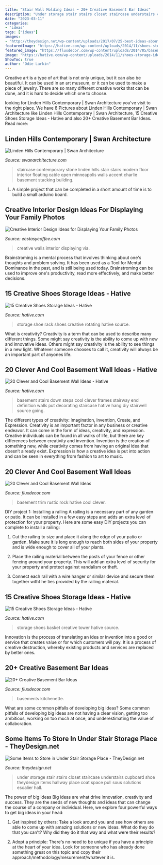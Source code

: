 ```yaml
---
title: "Stair Wall Molding Ideas ~ 20+ Creative Basement Bar Ideas"
description: "Under storage stair stairs closet staircase understairs cupboard shoe theydesign items hallway place coat space pull sous solutions escalier hall"
date: "2023-03-11"
categories:
- "ideas"
tags: ["ideas"]
images:
- "http://theydesign.net/wp-content/uploads/2017/07/25-best-ideas-about-under-stair-storage-on-pinterest-stair-with-regard-to-under-stair-storage-some-items-to-store-in-under-stair-storage-place.jpg"
featuredImage: "https://hative.com/wp-content/uploads/2014/11/shoes-storage-ideas/11-rotating-shoe-rack.jpg"
featured_image: "https://fluxdecor.com/wp-content/uploads/2014/05/basement-wall-ideas/3-white-trim-rustic-rock.jpg"
image: "https://hative.com/wp-content/uploads/2014/11/shoes-storage-ideas/11-rotating-shoe-rack.jpg"
ShowToc: true
author: "Odie Larkin"
---
```



Creative art is a type of art that is not only unique, but it can also be beautiful. It can be used in an art museum, or it can be used to make a piece of jewelry. There are so many different creative works that can be done, and it is hard to decide which one to choose.

	

		
looking for Linden Hills Contemporary | Swan Architecture you've visit to the right place. We have 8 Pictures about Linden Hills Contemporary | Swan Architecture like Linden Hills Contemporary | Swan Architecture, 15 Creative Shoes Storage Ideas - Hative and also 20+ Creative Basement Bar Ideas. Read more:
		
    
## Linden Hills Contemporary | Swan Architecture

<img loading=lazy src="http://swanarchitecture.com/images/projects/Linden-Hills-Contemporary/Linden-Hills-Contemporary-04.jpg" onerror="this.onerror=null;this.src='https://tse3.mm.bing.net/th?id=OIP.lTQIkwLH6WxxD3rKm044rwHaLH&amp;pid=15.1';" alt="Linden Hills Contemporary | Swan Architecture">

_Source: swanarchitecture.com_

>staircase contemporary stone linden hills stair stairs modern floor interior floating cable open minneapolis walls accent charlie basement stacking building. 

	

1. A simple project that can be completed in a short amount of time is to build a small arduino board.

    
## Creative Interior Design Ideas For Displaying Your Family Photos

<img loading=lazy src="https://i0.wp.com/www.ecstasycoffee.com/wp-content/uploads/2014/12/263.jpg" onerror="this.onerror=null;this.src='https://tse1.mm.bing.net/th?id=OIP.qP_1f2CN3Nuky1FkAiKc0wHaLJ&amp;pid=15.1';" alt="Creative Interior Design Ideas for Displaying Your Family Photos">

_Source: ecstasycoffee.com_

>creative walls interior displaying via. 

	

Brainstroming is a mental process that involves thinking about one's thoughts and problem solving. It has been used as a Tool for Mental Dominance in the past, and is still being used today. Brainstroming can be used to improve one's productivity, read more effectively, and make better decisions.

    
## 15 Creative Shoes Storage Ideas - Hative

<img loading=lazy src="https://hative.com/wp-content/uploads/2014/11/shoes-storage-ideas/11-rotating-shoe-rack.jpg" onerror="this.onerror=null;this.src='https://tse3.mm.bing.net/th?id=OIP.YkMkxUpJK5RKBZ2a3OEgBwHaMZ&amp;pid=15.1';" alt="15 Creative Shoes Storage Ideas - Hative">

_Source: hative.com_

>storage shoe rack shoes creative rotating hative source. 

	

What is creativity?
Creativity is a term that can be used to describe many different things. Some might say creativity is the ability to come up with new and innovative ideas. Others might say creativity is the ability to see things in a new light. Whatever someone chooses to call it, creativity will always be an important part of anyones life.

    
## 20 Clever And Cool Basement Wall Ideas - Hative

<img loading=lazy src="https://hative.com/wp-content/uploads/2014/05/basement-wall-ideas/6-photo-wall-basement.jpg" onerror="this.onerror=null;this.src='https://tse4.mm.bing.net/th?id=OIP.ROvQT7L-4lhNAQJN3L0IpQHaLh&amp;pid=15.1';" alt="20 Clever and Cool Basement Wall Ideas - Hative">

_Source: hative.com_

>basement stairs down steps cool clever frames stairway end definition walls put decorating staircase hative hang diy stairwell source going. 

	

The different types of creativity: Imagination, Invention, Create, and Expression.
Creativity is an important factor in any business or creative endeavor. It can come in the form of ideas, creativity, and expression. Creative individuals can be found in all walks of life, but there are key differences between creativity and invention. Invention is the creation of something new, while creativity comes from having an original idea that doesn’t already exist. Expression is how a creative idea is put into action and can be seen in everything from fashion to art to music.

    
## 20 Clever And Cool Basement Wall Ideas

<img loading=lazy src="https://fluxdecor.com/wp-content/uploads/2014/05/basement-wall-ideas/3-white-trim-rustic-rock.jpg" onerror="this.onerror=null;this.src='https://tse4.mm.bing.net/th?id=OIP.mgPytRNMrwiPv3FiVeEXSAHaFj&amp;pid=15.1';" alt="20 Clever and Cool Basement Wall Ideas">

_Source: fluxdecor.com_

>basement trim rustic rock hative cool clever. 

	

DIY project 1: Installing a railing
A railing is a necessary part of any garden or patio. It can be installed in a few easy steps and adds an extra level of protection for your property. Here are some easy DIY projects you can complete to install a railing: 
1. Cut the railing to size and place it along the edge of your patio or garden. Make sure it is long enough to reach both sides of your property and is wide enough to cover all of your plants. 

2. Place the railing material between the posts of your fence or other fencing around your property. This will add an extra level of security for your property and protect against vandalism or theft. 

3. Connect each rail with a wire hanger or similar device and secure them together witht he ties provided by the railing material.

    
## 15 Creative Shoes Storage Ideas - Hative

<img loading=lazy src="https://hative.com/wp-content/uploads/2014/11/shoes-storage-ideas/1-basket-tower.jpg" onerror="this.onerror=null;this.src='https://tse4.mm.bing.net/th?id=OIP.uU5c6ns-NfJAxeGb-bZqsAHaJ4&amp;pid=15.1';" alt="15 Creative Shoes Storage Ideas - Hative">

_Source: hative.com_

>storage shoes basket creative tower hative source. 

	

Innovation is the process of translating an idea or invention into a good or service that creates value or for which customers will pay. It is a process of creative destruction, whereby existing products and services are replaced by better ones.

    
## 20+ Creative Basement Bar Ideas

<img loading=lazy src="https://fluxdecor.com/wp-content/uploads/2014/05/basement-bar-ideas/9-small-basement-bar.jpg" onerror="this.onerror=null;this.src='https://tse1.mm.bing.net/th?id=OIP.19PZjY44M4N9-LOTKxJ0WwHaLH&amp;pid=15.1';" alt="20+ Creative Basement Bar Ideas">

_Source: fluxdecor.com_

>basements kitchenette. 

	

What are some common pitfalls of developing big ideas?
Some common pitfalls of developing big ideas are not having a clear vision, getting too ambitious, working on too much at once, and underestimating the value of collaboration.

    
## Some Items To Store In Under Stair Storage Place - TheyDesign.net

<img loading=lazy src="http://theydesign.net/wp-content/uploads/2017/07/25-best-ideas-about-under-stair-storage-on-pinterest-stair-with-regard-to-under-stair-storage-some-items-to-store-in-under-stair-storage-place.jpg" onerror="this.onerror=null;this.src='https://tse3.mm.bing.net/th?id=OIP.zEi9YI_9rmTygWIOjmjWngHaLI&amp;pid=15.1';" alt="Some Items to Store in Under Stair Storage Place - TheyDesign.net">

_Source: theydesign.net_

>under storage stair stairs closet staircase understairs cupboard shoe theydesign items hallway place coat space pull sous solutions escalier hall. 

	

The power of big ideas
Big ideas are what drive innovation, creativity and success. They are the seeds of new thoughts and ideas that can change the course of a company or individual. Here, we explore four powerful ways to get big ideas in your head:
1. Get inspired by others: Take a look around you and see how others are able to come up with amazing solutions or new ideas. What do they do that you can't? Why did they do it that way and what were their results?

2. Adopt a principle: There's no need to be unique if you have a principle at the heart of your idea. Look for someone who has already done something great on this topic and copy their approach/methodology/mesurement/whatever it is.

